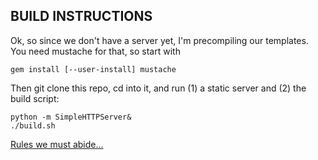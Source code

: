 BUILD INSTRUCTIONS
------------------
Ok, so since we don't have a server yet, I'm precompiling our templates. You need mustache for that, so start with
```
gem install [--user-install] mustache
```

Then  git clone  this repo, cd into it, and run (1) a static server and (2) the build script:
```
python -m SimpleHTTPServer&
./build.sh
```

[Rules we must abide...](http://www.ted.com/participate/organize-a-local-tedx-event/tedx-organizer-guide/branding-promotions/your-event-website)
